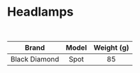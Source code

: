 # Headlamps

<br>

|  Brand   |    Model    | Weight (g) |
| :------: | :---------: | :--------: |
| Black Diamond | Spot |    85     |
